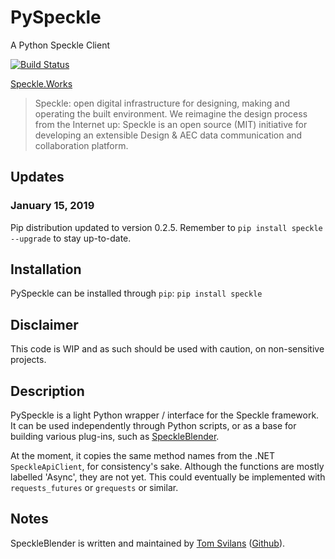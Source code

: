 # PySpeckle
A Python Speckle Client

[![Build Status](https://travis-ci.com/speckleworks/PySpeckle.svg?branch=master)](https://travis-ci.com/speckleworks/PySpeckle)

[Speckle.Works](https://www.speckle.works)

> Speckle: open digital infrastructure for designing, making and operating the built environment.
> We reimagine the design process from the Internet up: Speckle is an open source (MIT) initiative for developing an extensible Design & AEC data communication and collaboration platform.

## Updates

### January 15, 2019

Pip distribution updated to version 0.2.5. Remember to `pip install speckle --upgrade` to stay up-to-date.

## Installation
PySpeckle can be installed through `pip`:
`pip install speckle`

## Disclaimer
This code is WIP and as such should be used with caution, on non-sensitive projects.

## Description

PySpeckle is a light Python wrapper / interface for the Speckle framework. It can be used independently through Python scripts, or as a base for building various plug-ins, such as [SpeckleBlender](https://github.com/speckleworks/SpeckleBlender). 

At the moment, it copies the same method names from the .NET `SpeckleApiClient`, for consistency's sake. Although the functions are mostly labelled 'Async', they are not yet. This could eventually be implemented with `requests_futures` or `grequests` or similar.

## Notes
SpeckleBlender is written and maintained by [Tom Svilans](http://tomsvilans.com) ([Github](https://github.com/tsvilans)).
